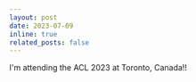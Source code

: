 ```yaml
---
layout: post
date: 2023-07-09
inline: true
related_posts: false
---
```


I'm attending the ACL 2023 at Toronto, Canada!!
